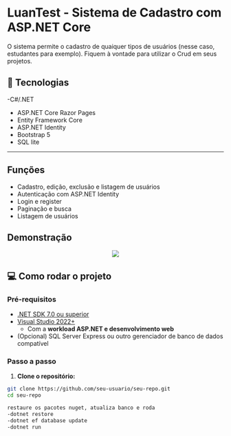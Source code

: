 # LuanTest - Sistema de Cadastro com ASP.NET Core

O sistema permite o cadastro de quaiquer tipos de usuários (nesse caso, estudantes para exemplo).
Fiquem à vontade para utilizar o Crud em seus projetos.

## 🚀 Tecnologias

-C#/.NET
- ASP.NET Core Razor Pages
- Entity Framework Core
- ASP.NET Identity
- Bootstrap 5
- SQL lite
---

## Funções
- Cadastro, edição, exclusão e listagem de usuários
- Autenticação com ASP.NET Identity
- Login e register
- Paginação e busca
- Listagem de usuários

## Demonstração
<p align='center'> <img src= '/donwload.gif'</p></p>

## 💻 Como rodar o projeto

### Pré-requisitos

- [.NET SDK 7.0 ou superior](https://dotnet.microsoft.com/download)
- [Visual Studio 2022+](https://visualstudio.microsoft.com/pt-br/)
  - Com a **workload ASP.NET e desenvolvimento web**
- (Opcional) SQL Server Express ou outro gerenciador de banco de dados compatível

### Passo a passo

1. **Clone o repositório:**

```bash
git clone https://github.com/seu-usuario/seu-repo.git
cd seu-repo

restaure os pacotes nuget, atualiza banco e roda
-dotnet restore
-dotnet ef database update
-dotnet run
